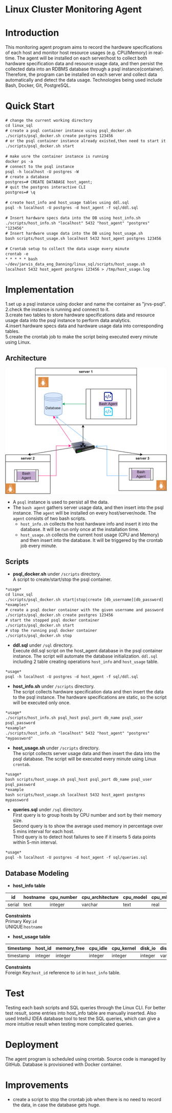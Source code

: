 # Linux Cluster Monitoring Agent
# Introduction
This monitoring agent program aims to record the hardware specifications of each host and monitor host resource usages (e.g. CPU/Memory) in real-time. The agent will be installed on each server/host to collect both hardware specification data and resource usage data, and then persist the collected data into an RDBMS database through a psql instance(container). Therefore, the program can be installed on each server and collect data automatically and detect the data usage. Technologies being used include Bash, Docker, Git, PostgreSQL.
# Quick Start
```
# change the current working directory
cd linux_sql
# create a psql container instance using psql_docker.sh
./scripts/psql_docker.sh create postgres 123456
# or the psql container instance already existed,then need to start it
./scripts/psql_docker.sh start

# make usre the container instance is running
docker ps -a
# connect to the psql instance
psql -h localhost -U postgres -W
# create a database
postgres=# CREATE DATABASE host_agent;
# quit the postgres interactive CLI
postgres=# \q

# create host_info and host_usage tables using ddl.sql
psql -h localhost -U postgres -d host_agent -f sql/ddl.sql

# Insert hardware specs data into the DB using host_info.sh
./scripts/host_info.sh "localhost" 5432 "host_agent" "postgres" "123456"
# Insert hardware usage data into the DB using host_usage.sh
bash scripts/host_usage.sh localhost 5432 host_agent postgres 123456

# Crontab setup to collect the data usage every minute
crontab -e
* * * * * bash ~/dev/jarvis_data_eng_Danning/linux_sql/scripts/host_usage.sh localhost 5432 host_agent postgres 123456 > /tmp/host_usage.log

```
# Implementation
1.set up a psql instance using docker and name the container as "jrvs-psql".<br>
2.check the instance is running and connect to it.<br>
3.create two tables to store hardware specifications data and resource usage data into the psql instance to perform data analytics.<br>
4.insert hardware specs data and hardware usage data into corresponding tables.<br>
5.create the crontab job to make the script being executed every minute using Linux.<br>

## Architecture
![Architecture Diagram](./assets/Architecture.png)

- A `psql` instance is used to persist all the data.
- The `bash agent` gathers server usage data, and then insert into the psql instance. The `agent` will be installed on every host/server/node. The `agent` consists of two bash scripts.
  - `host_info.sh` collects the host hardware info and insert it into the database. It will be run only once at the installation time.
  - `host_usage.sh` collects the current host usage (CPU and Memory) and then insert into the database. It will be triggered by the crontab job every minute.

## Scripts
- **psql_docker.sh** under `/scripts` directory.<br>
A script to create/start/stop the psql container.
```
*usage*
cd linux_sql
./scripts/psql_docker.sh start|stop|create [db_username][db_password]
*examples*
# create a psql docker container with the given username and password
./scripts/psql_docker.sh create postgres 123456
# start the stopped psql docker container
./scripts/psql_docker.sh start
# stop the running psql docker container
./scripts/psql_docker.sh stop

```
- **ddl.sql** under `/sql` directory.<br>
Execute ddl.sql script on the host_agent database in the psql container instance. The script will automate the database initialization.
`ddl.sql` including 2 table creating operations `host_info` and `host_usage` table.<br>
```
*usage*
psql -h localhost -U postgres -d host_agent -f sql/ddl.sql
```

- **host_info.sh** under `/scripts` directory.<br>
The script collects hardware specification data and then insert the data to the psql instance. The hardware specifications are static, so the script will be executed only once.<br>
```
*usage*
./scripts/host_info.sh psql_host psql_port db_name psql_user psql_password
*example*
./scripts/host_info.sh "localhost" 5432 "host_agent" "postgres" "mypassword"
```

- **host_usage.sh** under `/scripts` directory.<br>
The script collects server usage data and then insert the data into the psql database. The script will be executed every minute using Linux `crontab`.<br>
```
*usage*
bash scripts/host_usage.sh psql_host psql_port db_name psql_user psql_password
*example
bash scripts/host_usage.sh localhost 5432 host_agent postgres mypassword
```
- **queries.sql** under `/sql` directory.<br>
First query is to group hosts by CPU number and sort by their memory size.<br>
Second query is to show the average used memory in percentage over 5 mins interval for each host.<br>
Third query is to detect host failures to see if it inserts 5 data points within 5-min interval.<br>
```
*usage*
psql -h localhost -U postgres -d host_agent -f sql/queries.sql
```
## Database Modeling
- **host_info table**

| id      | hostname | cpu_number | cpu_architecture | cpu_model | cpu_mhz | l2_cache | total_mem | timestamp |
|---------|----------|------------|------------------|-----------|---------|----------|-----------|-----------|
| serial  | text     | integer    | varchar          | text      | real    | varchar  | integer   | timestamp |

**Constraints**<br>
Primary Key:`id`<br>
UNIQUE:`hostname`<br>

- **host_usage table**

| timestamp | host_id | memory_free | cpu_idle | cpu_kernel | disk_io | disk_available |
|-----------|---------|-------------|----------|------------|---------|----------------|
| timestamp | integer | integer     | integer  | integer    | integer | varchar        |

**Constraints**<br>
Foreign Key:`host_id` reference to `id` in `host_info` table.<br>

# Test
Testing each bash scripts and SQL queries through the Linux CLI.
For better test result, some entries into host_info table are manually inserted.
Also used IntelliJ IDEA database tool to test the SQL queries, which can give a more intuitive result when testing more complicated queries. 
# Deployment
The agent program is scheduled using crontab. Source code is managed by GitHub. Database is provisioned with Docker container.

# Improvements
- create a script to stop the crontab job when there is no need to record the data, in case the database gets huge. 






